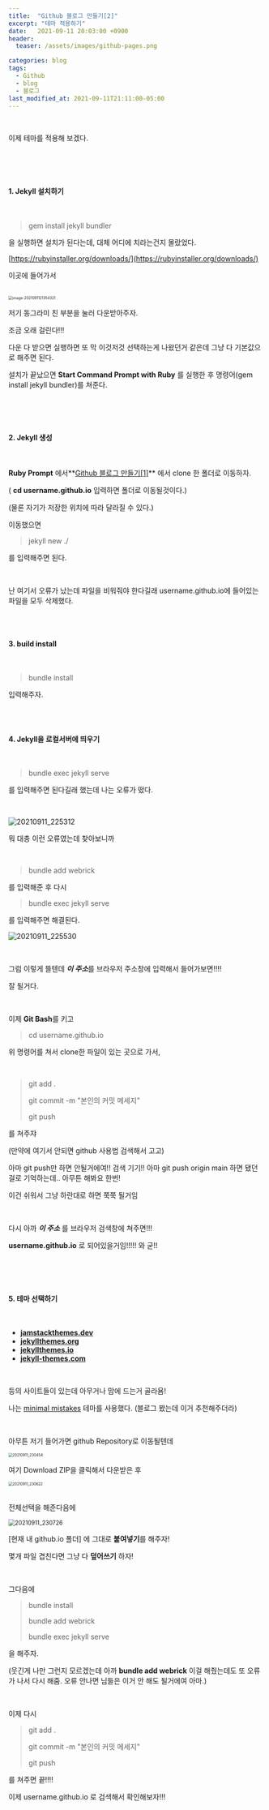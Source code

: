 ```yaml
---
title:  "Github 블로그 만들기[2]"
excerpt: "테마 적용하기"
date:   2021-09-11 20:03:00 +0900
header:
  teaser: /assets/images/github-pages.png

categories: blog
tags:
  - Github
  - blog
  - 블로그
last_modified_at: 2021-09-11T21:11:00-05:00
---
```


<br/>

이제 테마를 적용해 보겠다. 



<br/><br/><br/>

#### 1. Jekyll 설치하기

<br/>

>  gem install jekyll bundler 

을 실행하면 설치가 된다는데, 대체 어디에 치라는건지 몰랐었다.

[https://rubyinstaller.org/downloads/](https://rubyinstaller.org/downloads/)

이곳에 들어가서 

<br/>



<img src="https://raw.githubusercontent.com/ShinDongHun1/image_repo/main/img/image-2021091121354321.png" alt="image-2021091121354321" style="zoom:50%;" />

저기 동그라미 친 부분을 눌러 다운받아주자.

조금 오래 걸린다!!!

다운 다 받으면 실행하면 또 막 이것저것 선택하는게 나왔던거 같은데 그냥 다 기본값으로 해주면 된다.

설치가 끝났으면 **Start Command Prompt with Ruby** 를 실행한 후 명령어(gem install jekyll bundler)를 쳐준다.

<br/>

<br/>

<br/>

#### 2. **Jekyll 생성** 

<br/>

**Ruby Prompt** 에서**[Github 블로그 만들기[1]](https://shindonghun1.github.io/blog/Github-%EB%B8%94%EB%A1%9C%EA%B7%B8-%EB%A7%8C%EB%93%A4%EA%B8%B0-1/)** 에서 clone 한 폴더로 이동하자.

( **cd username.github.io** 입력하면 폴더로 이동될것이다.)

(물론 자기가 저장한 위치에 따라 달라질 수 있다.)

이동했으면

> jekyll new ./

를 입력해주면 된다. 

<br/>

난 여기서 오류가 났는데 파일을 비워줘야 한다길래 username.github.io에 들어있는 파일을 모두 삭제했다.

<br/>

<br/>

#### 3. build install

<br/>

> bundle install

입력해주자. 

<br/>

<br/>

#### 4.  Jekyll을 로컬서버에 띄우기

<br/>

> bundle exec jekyll serve

를 입력해주면 된다길래 했는데 나는 오류가 떴다.

<br/>

![20210911_225312](https://raw.githubusercontent.com/ShinDongHun1/image_repo/main/img/20210911_225312.png)



뭐 대충 이런 오류였는데 찾아보니까

<br/>

> bundle add webrick

를 입력해준 후 다시 

> bundle exec jekyll serve

를 입력해주면 해결된다.



![20210911_225530](https://raw.githubusercontent.com/ShinDongHun1/image_repo/main/img/20210911_225530.png)

<br/>

그럼 이렇게 뜰텐데 ***이 주소***를 브라우저 주소창에 입력해서 들어가보면!!!!

잘 될거다.

<br/>

이제 **Git Bash**를 키고

> cd username.github.io

위 명령어를 쳐서 clone한 파일이 있는 곳으로 가서,

<br/>

> git add . 
>
> git commit -m "본인의 커밋 메세지"
>
> git push 

를 쳐주쟈

(만약에 여기서 안되면 github 사용법 검색해서 고고)

아마 git push만 하면 안될거에여!! 검색 기기!! 아마 git push origin main 하면 됐던걸로 기억하는데.. 아무튼 해봐요 한번!

이건 쉬워서 그냥 하란대로 하면 쭉쭉 될거임

<br/>

다시 아까 ***이 주소*** 를 브라우저 검색창에 쳐주면!!!

**username.github.io** 로 되어있을거임!!!!! 와 굳!!

<br/>

<br/>

<br/>

#### 5. 테마 선택하기

<br/>

- **[jamstackthemes.dev](https://jamstackthemes.dev/ssg/jekyll/)**
- **[jekyllthemes.org](http://jekyllthemes.org/)**
- **[jekyllthemes.io](https://jekyllthemes.io/)**
- **[jekyll-themes.com](https://jekyll-themes.com/)**

<br/>

등의 사이트들이 있는데 아무거나 맘에 드는거 골라욤!

나는 [minimal mistakes](https://github.com/mmistakes/minimal-mistakes) 테마를 사용했다. (블로그 봤는데 이거 추천해주더라)

<br/>

아무튼 저기 들어가면 github Repository로 이동될텐데 

<img src="https://raw.githubusercontent.com/ShinDongHun1/image_repo/main/img/20210911_230454.png" alt="20210911_230454" style="zoom:50%;" />

<br/>

여기 Download ZIP을 클릭해서 다운받은 후



<img src="https://raw.githubusercontent.com/ShinDongHun1/image_repo/main/img/20210911_230622.png" alt="20210911_230622" style="zoom:50%;" />

<br/>전체선택을 해준다음에



<img src="https://raw.githubusercontent.com/ShinDongHun1/image_repo/main/img/20210911_230726.png" alt="20210911_230726" style="zoom: 80%;" />



[현재 내 github.io 폴더] 에 그대로 **붙여넣기**를 해주자!

몇개 파일 겹친다면 그냥 다 **덮어쓰기** 하자!

<br/>

그다음에

> bundle install
>
> bundle add webrick
>
> bundle exec jekyll serve

을 해주자. 

(웃긴게 나만 그런지 모르겠는데 아까 **bundle add webrick** 이걸 해줬는데도 또 오류가 나서 다시 해줌. 오류 안나면 님들은 이거 안 해도 될거에여 아마.)

<br/>

이제 다시

> git add . 
>
> git commit -m "본인의 커밋 메세지" 
>
> git push

를 쳐주면 끝!!!!

이제 username.github.io 로 검색해서 확인해보자!!!

